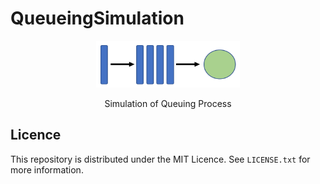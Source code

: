# QueueingSimulation
<div align="center">  
  <a href="https://github.com/ivanmyzou/QueueingSimulation">
    <img src="icon/queue.png" alt="Logo" width="230" height="75">
  </a>
  
  Simulation of Queuing Process
</div>

## Licence

This repository is distributed under the MIT Licence. See `LICENSE.txt` for more information. 

